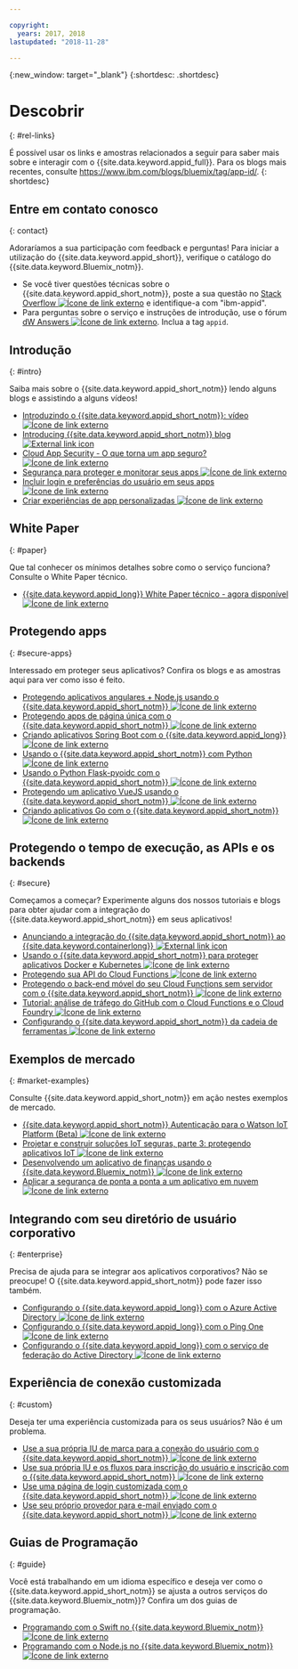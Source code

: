 ```yaml
---

copyright:
  years: 2017, 2018
lastupdated: "2018-11-28"

---
```


{:new_window: target="_blank"}
{:shortdesc: .shortdesc}


# Descobrir
{: #rel-links}

É possível usar os links e amostras relacionados a seguir para saber mais sobre e interagir com o {{site.data.keyword.appid_full}}. Para os blogs mais recentes, consulte https://www.ibm.com/blogs/bluemix/tag/app-id/.
{: shortdesc}

## Entre em contato conosco
{: contact}

Adoraríamos a sua participação com feedback e perguntas! Para iniciar a utilização do {{site.data.keyword.appid_short}}, verifique o catálogo do {{site.data.keyword.Bluemix_notm}}.
* Se você tiver questões técnicas sobre o {{site.data.keyword.appid_short_notm}}, poste
a sua questão no <a href="https://stackoverflow.com/search?q=ibm-appid" target="_blank">Stack Overflow <img src="../../icons/launch-glyph.svg" alt="Ícone de link externo"></a> e identifique-a com "ibm-appid".
* Para perguntas sobre o serviço e instruções de introdução, use o fórum <a href="https://developer.ibm.com/answers/topics/appid/" target="_blank">dW Answers <img src="../../icons/launch-glyph.svg" alt="Ícone de link externo"></a>. Inclua a tag `appid`.


## Introdução
{: #intro}

Saiba mais sobre o {{site.data.keyword.appid_short_notm}} lendo alguns blogs e assistindo a alguns vídeos!

* <a href="https://www.youtube.com/watch?v=cTn7l_J3tPg" target="_blank">Introduzindo o {{site.data.keyword.appid_short_notm}}: vídeo<img src="../../icons/launch-glyph.svg" alt="Ícone de link externo"></a>
* <a href="https://www.ibm.com/blogs/bluemix/2017/03/introducing-ibm-bluemix-app-id-authentication-profiles-service-app-developers/" target="_blank"> Introducing  {{site.data.keyword.appid_short_notm}}  blog  <img src="../../icons/launch-glyph.svg" alt="External link icon"> </a>
* <a href="https://www.ibm.com/blogs/bluemix/2017/08/cloud-app-security-makes-secure-app/" target="_blank">Cloud App Security - O que torna um app seguro? <img src="../../icons/launch-glyph.svg" alt="Ícone de link externo"></a>
* <a href="https://www.ibm.com/cloud/garage/content/architecture/securityArchitecture/security-for-application" target="_blank">Segurança para proteger e monitorar seus apps <img src="../../icons/launch-glyph.svg" alt="Ícone de link externo"></a>
* <a href="https://www.youtube.com/watch?v=Glb412s4X3Q" target="_blank">Incluir login e preferências do usuário em seus apps <img src="../../icons/launch-glyph.svg" alt="Ícone de link externo"></a>
* <a href="https://www.youtube.com/watch?v=VVWw5AjYg48" target="_blank">Criar experiências de app personalizadas <img src="../../icons/launch-glyph.svg" alt="Ícone de link externo"></a>


## White Paper
{: #paper}

Que tal conhecer os mínimos detalhes sobre como o serviço funciona? Consulte o White Paper técnico.

* <a href="https://www.ibm.com/blogs/bluemix/2018/04/ibm-cloud-app-id-technical-white-paper-now-available/" target="_blank">{{site.data.keyword.appid_long}}
White Paper técnico - agora disponível <img src="../../icons/launch-glyph.svg" alt="Ícone de link externo"></a>


## Protegendo apps
{: #secure-apps}

Interessado em proteger seus aplicativos? Confira os blogs e as amostras aqui para ver como isso é feito.

* <a href="https://www.ibm.com/blogs/bluemix/2018/04/securing-angularnode-js-applications-using-app-id/" target="_blank">Protegendo
aplicativos angulares + Node.js usando o {{site.data.keyword.appid_short_notm}}
<img src="../../icons/launch-glyph.svg" alt="Ícone de link externo"></a>
* <a href="https://www.ibm.com/blogs/bluemix/2017/09/securing-single-page-apps-app-id-service/" target="_blank">Protegendo apps de página única com o {{site.data.keyword.appid_short_notm}} <img src="../../icons/launch-glyph.svg" alt="Ícone de link externo"></a>
* <a href="https://www.ibm.com/blogs/bluemix/2018/06/creating-spring-boot-applications-app-id/" target="_blank">Criando aplicativos Spring Boot com o {{site.data.keyword.appid_long}} <img src="../../icons/launch-glyph.svg" alt="Ícone de link externo"> </a>
* <a href="https://github.com/mnsn/appid-python-flask-example" target="_blank">Usando o {{site.data.keyword.appid_short_notm}} com Python <img src="../../icons/launch-glyph.svg" alt="Ícone de link externo"></a>
* <a href="https://github.com/IBM-Cloud/github-traffic-stats" target="_blank">Usando o Python Flask-pyoidc com o {{site.data.keyword.appid_short_notm}} <img src="../../icons/launch-glyph.svg" alt="Ícone de link externo"></a>
* <a href="https://github.com/ibmets/appid-vue-client" target="_blank">Protegendo um aplicativo VueJS usando o
{{site.data.keyword.appid_short_notm}} <img src="../../icons/launch-glyph.svg" alt="Ícone de link externo"></a>
* <a href="https://admin.blogs.prd.ibm.event.ibm.com/blogs/bluemix/2018/11/creating-go-applications-with-app-id/" target="_blank">Criando aplicativos Go com o {{site.data.keyword.appid_short_notm}}
<img src="../../icons/launch-glyph.svg" alt="Ícone de link externo"></a>



## Protegendo o tempo de execução, as APIs e os backends
{: #secure}

Começamos a começar? Experimente alguns dos nossos tutoriais e blogs para obter ajudar com a integração do {{site.data.keyword.appid_short_notm}} em seus aplicativos!

* <a href="https://www.ibm.com/blogs/bluemix/2018/05/announcing-app-id-integration-ibm-cloud-kubernetes-service/" target="_blank"> Anunciando a integração do  {{site.data.keyword.appid_short_notm}}  ao  {{site.data.keyword.containerlong}}  <img src="../../icons/launch-glyph.svg" alt="External link icon"> </a>
* <a href="https://www.ibm.com/blogs/bluemix/2018/02/using-app-id-secure-docker-kubernetes-applications/" target="_blank">Usando o {{site.data.keyword.appid_short_notm}} para proteger aplicativos Docker e Kubernetes <img src="../../icons/launch-glyph.svg" alt="Ícone de link externo"></a>
* <a href="https://www.youtube.com/watch?v=Fa9YD2NGZiE" target="_blank">Protegendo sua API do Cloud Functions
<img src="../../icons/launch-glyph.svg" alt="Ícone de link externo"></a>
* <a href="https://console.bluemix.net/docs/tutorials/serverless-mobile-backend.html#mobile-application-with-a-serverless-backend" target="_blank">Protegendo
o back-end móvel do seu Cloud Functions sem servidor com o {{site.data.keyword.appid_short_notm}}
<img src="../../icons/launch-glyph.svg" alt="Ícone de link externo"></a>
* <a href="https://console.bluemix.net/docs/tutorials/serverless-github-traffic-analytics.html" target="_blank">Tutorial: análise de tráfego do GitHub com o Cloud Functions e o Cloud Foundry <img src="../../icons/launch-glyph.svg" alt="Ícone de link externo"> </a>
* <a href="https://www.ibm.com/blogs/bluemix/2018/07/how-to-configure-ibm-cloud-app-id-from-the-toolchain/" target="_blank">Configurando o {{site.data.keyword.appid_short_notm}} da cadeia de ferramentas <img src="../../icons/launch-glyph.svg" alt="Ícone de link externo"> </a>


## Exemplos de mercado
{: #market-examples}

Consulte {{site.data.keyword.appid_short_notm}} em ação nestes exemplos de mercado.

* <a href="https://console.bluemix.net/docs/services/IoT/reference/security/app_id.html#app_id" target="_blank">{{site.data.keyword.appid_short_notm}} Autenticação para o Watson IoT Platform (Beta) <img src="../../icons/launch-glyph.svg" alt="Ícone de link externo"></a>
* <a href="https://developer.ibm.com/articles/iot-trs-secure-iot-solutions3/" target="_blank">Projetar e construir soluções IoT seguras, parte 3: protegendo aplicativos IoT <img src="../../icons/launch-glyph.svg" alt="Ícone de link externo"></a>
* <a href="https://www.ibm.com/blogs/bluemix/2017/08/developing-finance-application-using-ibm-cloud/" target="_blank">Desenvolvendo um aplicativo de finanças usando o {{site.data.keyword.Bluemix_notm}} <img src="../../icons/launch-glyph.svg" alt="Ícone de link externo"></a>
* <a href="https://console.bluemix.net/docs/tutorials/cloud-e2e-security.html#apply-end-to-end-security-to-a-cloud-application" target="_blank">Aplicar a segurança de ponta a ponta a um aplicativo em nuvem <img src="../../icons/launch-glyph.svg" alt="Ícone de link externo"></a>




## Integrando com seu diretório de usuário corporativo
{: #enterprise}

Precisa de ajuda para se integrar aos aplicativos corporativos? Não se preocupe! O {{site.data.keyword.appid_short_notm}}  pode fazer isso também.

* <a href="https://www.ibm.com/blogs/bluemix/2018/03/setting-ibm-cloud-app-id-azure-active-directory/" target="_blank">Configurando o {{site.data.keyword.appid_long}} com o Azure Active Directory <img src="../../icons/launch-glyph.svg" alt="Ícone de link externo"></a>
* <a href="https://www.ibm.com/blogs/bluemix/2018/03/setting-ibm-cloud-app-id-ping-one/" target="_blank">Configurando o {{site.data.keyword.appid_long}} com o Ping One <img src="../../icons/launch-glyph.svg" alt="Ícone de link externo"></a>
* <a href="https://www.ibm.com/blogs/bluemix/2018/03/setting-ibm-cloud-app-id-active-directory-federation-service/" target="_blank">Configurando o {{site.data.keyword.appid_long}} com o serviço de federação do Active Directory <img src="../../icons/launch-glyph.svg" alt="Ícone de link externo"></a>


## Experiência de conexão customizada
{: #custom}

Deseja ter uma experiência customizada para os seus usuários? Não é um problema.

* <a href="https://www.ibm.com/blogs/bluemix/2018/01/use-branded-ui-user-sign-app-id/" target="_blank">Use a sua própria IU de marca para a conexão do usuário com o {{site.data.keyword.appid_short_notm}} <img src="../../icons/launch-glyph.svg" alt="Ícone de link externo"></a>
* <a href="https://www.ibm.com/blogs/bluemix/2018/06/use-ui-flows-user-sign-sign-app-id/" target="_blank">Use sua própria
IU e os fluxos para inscrição do usuário e inscrição com o {{site.data.keyword.appid_short_notm}}
<img src="../../icons/launch-glyph.svg" alt="Ícone de link externo"></a>
* <a href="https://www.ibm.com/blogs/bluemix/2018/06/custom-login-page-app-id-integration/" target="_blank">Use uma página de login customizada com o {{site.data.keyword.appid_short_notm}} <img src="../../icons/launch-glyph.svg" alt="Ícone de link externo"></a>
* <a href="https://www.ibm.com/blogs/bluemix/2018/10/use-ibm-cloud-app-id-and-your-email-provider-to-brand-mails-sent-to-app-users/" target="_blank">Use
seu próprio provedor para e-mail enviado com o {{site.data.keyword.appid_short_notm}}
<img src="../../icons/launch-glyph.svg" alt="Ícone de link externo"></a>

## Guias de Programação
{: #guide}

Você está trabalhando em um idioma específico e deseja ver como o {{site.data.keyword.appid_short_notm}}
se ajusta a outros serviços do {{site.data.keyword.Bluemix_notm}}? Confira um dos guias de programação.

* <a href="https://console.bluemix.net/docs/swift/authenticate/app_id.html" target="_blank">Programando com o Swift no {{site.data.keyword.Bluemix_notm}} <img src="../../icons/launch-glyph.svg" alt="Ícone de link externo"></a>
* <a href="https://console.bluemix.net/docs/node/index.html#getting-started-tutorial" target="_blank">Programando com o Node.js no {{site.data.keyword.Bluemix_notm}} <img src="../../icons/launch-glyph.svg" alt="Ícone de link externo"></a>
